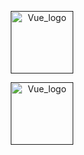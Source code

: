 <p align="center"><a href="" target="_blank" rel="noopener noreferrer"><img width="100" src="https://cdn.discordapp.com/attachments/710857234657050676/850378935766483024/54.png" alt="Vue_logo"></a></p>
<p align="center"><a href="" target="_blank" rel="noopener noreferrer"><img width="100" src="https://img.shields.io/apm/l/vim-mode?logo" alt="Vue_logo"></a></p>
